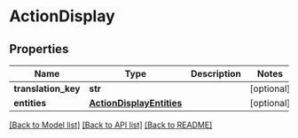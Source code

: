 # ActionDisplay

## Properties
Name | Type | Description | Notes
------------ | ------------- | ------------- | -------------
**translation_key** | **str** |  | [optional] 
**entities** | [**ActionDisplayEntities**](ActionDisplayEntities.md) |  | [optional] 

[[Back to Model list]](../README.md#documentation-for-models) [[Back to API list]](../README.md#documentation-for-api-endpoints) [[Back to README]](../README.md)

